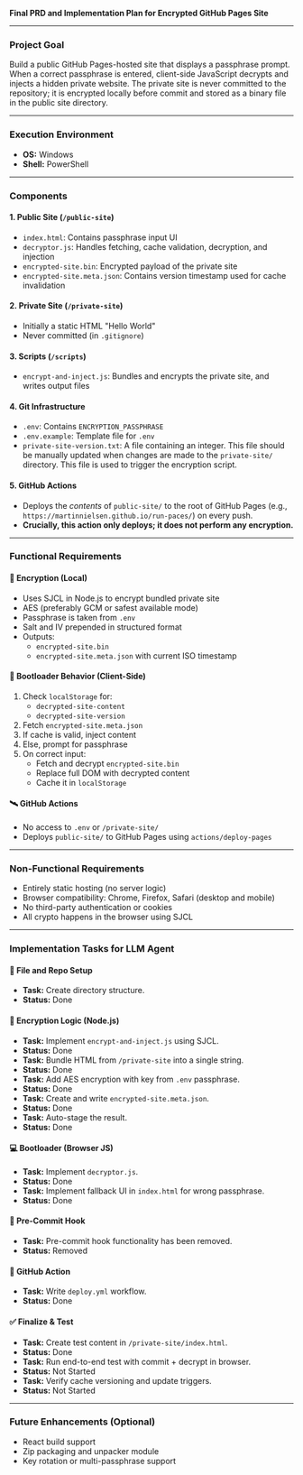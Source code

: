 **Final PRD and Implementation Plan for Encrypted GitHub Pages Site**

---

### Project Goal

Build a public GitHub Pages-hosted site that displays a passphrase prompt. When a correct passphrase is entered, client-side JavaScript decrypts and injects a hidden private website. The private site is never committed to the repository; it is encrypted locally before commit and stored as a binary file in the public site directory.

---

### Execution Environment

*   **OS:** Windows
*   **Shell:** PowerShell

---

### Components

#### 1. Public Site (`/public-site`)

*   `index.html`: Contains passphrase input UI
*   `decryptor.js`: Handles fetching, cache validation, decryption, and injection
*   `encrypted-site.bin`: Encrypted payload of the private site
*   `encrypted-site.meta.json`: Contains version timestamp used for cache invalidation

#### 2. Private Site (`/private-site`)

*   Initially a static HTML "Hello World"
*   Never committed (in `.gitignore`)

#### 3. Scripts (`/scripts`)

*   `encrypt-and-inject.js`: Bundles and encrypts the private site, and writes output files

#### 4. Git Infrastructure

*   `.env`: Contains `ENCRYPTION_PASSPHRASE`
*   `.env.example`: Template file for `.env`
*   `private-site-version.txt`: A file containing an integer. This file should be manually updated when changes are made to the `private-site/` directory. This file is used to trigger the encryption script.

#### 5. GitHub Actions

*   Deploys the *contents* of `public-site/` to the root of GitHub Pages (e.g., `https://martinnielsen.github.io/run-paces/`) on every push.
*   **Crucially, this action only deploys; it does not perform any encryption.**

---

### Functional Requirements

#### 🔐 Encryption (Local)

*   Uses SJCL in Node.js to encrypt bundled private site
*   AES (preferably GCM or safest available mode)
*   Passphrase is taken from `.env`
*   Salt and IV prepended in structured format
*   Outputs:
    *   `encrypted-site.bin`
    *   `encrypted-site.meta.json` with current ISO timestamp

#### 🧠 Bootloader Behavior (Client-Side)

1.  Check `localStorage` for:
    *   `decrypted-site-content`
    *   `decrypted-site-version`
2.  Fetch `encrypted-site.meta.json`
3.  If cache is valid, inject content
4.  Else, prompt for passphrase
5.  On correct input:
    *   Fetch and decrypt `encrypted-site.bin`
    *   Replace full DOM with decrypted content
    *   Cache it in `localStorage`

#### 🛰️ GitHub Actions

*   No access to `.env` or `/private-site/`
*   Deploys `public-site/` to GitHub Pages using `actions/deploy-pages`

---

### Non-Functional Requirements

*   Entirely static hosting (no server logic)
*   Browser compatibility: Chrome, Firefox, Safari (desktop and mobile)
*   No third-party authentication or cookies
*   All crypto happens in the browser using SJCL

---

### Implementation Tasks for LLM Agent

#### 📁 File and Repo Setup
*   **Task:** Create directory structure.
*   **Status:** Done

#### 🔐 Encryption Logic (Node.js)
*   **Task:** Implement `encrypt-and-inject.js` using SJCL.
*   **Status:** Done
*   **Task:** Bundle HTML from `/private-site` into a single string.
*   **Status:** Done
*   **Task:** Add AES encryption with key from `.env` passphrase.
*   **Status:** Done
*   **Task:** Create and write `encrypted-site.meta.json`.
*   **Status:** Done
*   **Task:** Auto-stage the result.
*   **Status:** Done

#### 💻 Bootloader (Browser JS)
*   **Task:** Implement `decryptor.js`.
*   **Status:** Done
*   **Task:** Implement fallback UI in `index.html` for wrong passphrase.
*   **Status:** Done

#### 🧷 Pre-Commit Hook
*   **Task:** Pre-commit hook functionality has been removed.
*   **Status:** Removed

#### 🚀 GitHub Action
*   **Task:** Write `deploy.yml` workflow.
*   **Status:** Done

#### ✅ Finalize & Test
*   **Task:** Create test content in `/private-site/index.html`.
*   **Status:** Done
*   **Task:** Run end-to-end test with commit + decrypt in browser.
*   **Status:** Not Started
*   **Task:** Verify cache versioning and update triggers.
*   **Status:** Not Started

---

### Future Enhancements (Optional)

*   React build support
*   Zip packaging and unpacker module
*   Key rotation or multi-passphrase support
